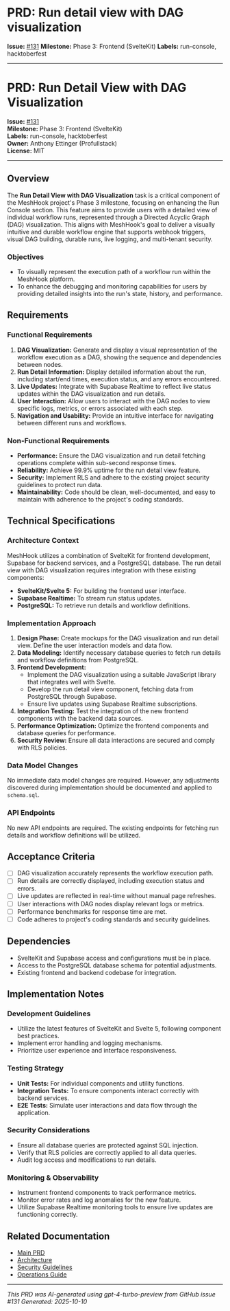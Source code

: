 # PRD: Run detail view with DAG visualization

**Issue:** [#131](https://github.com/profullstack/meshhook/issues/131)
**Milestone:** Phase 3: Frontend (SvelteKit)
**Labels:** run-console, hacktoberfest

---

# PRD: Run Detail View with DAG Visualization

**Issue:** [#131](https://github.com/profullstack/meshhook/issues/131)  
**Milestone:** Phase 3: Frontend (SvelteKit)  
**Labels:** run-console, hacktoberfest  
**Owner:** Anthony Ettinger (Profullstack)  
**License:** MIT

---

## Overview

The **Run Detail View with DAG Visualization** task is a critical component of the MeshHook project's Phase 3 milestone, focusing on enhancing the Run Console section. This feature aims to provide users with a detailed view of individual workflow runs, represented through a Directed Acyclic Graph (DAG) visualization. This aligns with MeshHook's goal to deliver a visually intuitive and durable workflow engine that supports webhook triggers, visual DAG building, durable runs, live logging, and multi-tenant security.

### Objectives

- To visually represent the execution path of a workflow run within the MeshHook platform.
- To enhance the debugging and monitoring capabilities for users by providing detailed insights into the run's state, history, and performance.

## Requirements

### Functional Requirements

1. **DAG Visualization:** Generate and display a visual representation of the workflow execution as a DAG, showing the sequence and dependencies between nodes.
2. **Run Detail Information:** Display detailed information about the run, including start/end times, execution status, and any errors encountered.
3. **Live Updates:** Integrate with Supabase Realtime to reflect live status updates within the DAG visualization and run details.
4. **User Interaction:** Allow users to interact with the DAG nodes to view specific logs, metrics, or errors associated with each step.
5. **Navigation and Usability:** Provide an intuitive interface for navigating between different runs and workflows.

### Non-Functional Requirements

- **Performance:** Ensure the DAG visualization and run detail fetching operations complete within sub-second response times.
- **Reliability:** Achieve 99.9% uptime for the run detail view feature.
- **Security:** Implement RLS and adhere to the existing project security guidelines to protect run data.
- **Maintainability:** Code should be clean, well-documented, and easy to maintain with adherence to the project's coding standards.

## Technical Specifications

### Architecture Context

MeshHook utilizes a combination of SvelteKit for frontend development, Supabase for backend services, and a PostgreSQL database. The run detail view with DAG visualization requires integration with these existing components:

- **SvelteKit/Svelte 5:** For building the frontend user interface.
- **Supabase Realtime:** To stream run status updates.
- **PostgreSQL:** To retrieve run details and workflow definitions.

### Implementation Approach

1. **Design Phase:** Create mockups for the DAG visualization and run detail view. Define the user interaction models and data flow.
2. **Data Modeling:** Identify necessary database queries to fetch run details and workflow definitions from PostgreSQL.
3. **Frontend Development:**
   - Implement the DAG visualization using a suitable JavaScript library that integrates well with Svelte.
   - Develop the run detail view component, fetching data from PostgreSQL through Supabase.
   - Ensure live updates using Supabase Realtime subscriptions.
4. **Integration Testing:** Test the integration of the new frontend components with the backend data sources.
5. **Performance Optimization:** Optimize the frontend components and database queries for performance.
6. **Security Review:** Ensure all data interactions are secured and comply with RLS policies.

### Data Model Changes

No immediate data model changes are required. However, any adjustments discovered during implementation should be documented and applied to `schema.sql`.

### API Endpoints

No new API endpoints are required. The existing endpoints for fetching run details and workflow definitions will be utilized.

## Acceptance Criteria

- [ ] DAG visualization accurately represents the workflow execution path.
- [ ] Run details are correctly displayed, including execution status and errors.
- [ ] Live updates are reflected in real-time without manual page refreshes.
- [ ] User interactions with DAG nodes display relevant logs or metrics.
- [ ] Performance benchmarks for response time are met.
- [ ] Code adheres to project's coding standards and security guidelines.

## Dependencies

- SvelteKit and Supabase access and configurations must be in place.
- Access to the PostgreSQL database schema for potential adjustments.
- Existing frontend and backend codebase for integration.

## Implementation Notes

### Development Guidelines

- Utilize the latest features of SvelteKit and Svelte 5, following component best practices.
- Implement error handling and logging mechanisms.
- Prioritize user experience and interface responsiveness.

### Testing Strategy

- **Unit Tests:** For individual components and utility functions.
- **Integration Tests:** To ensure components interact correctly with backend services.
- **E2E Tests:** Simulate user interactions and data flow through the application.

### Security Considerations

- Ensure all database queries are protected against SQL injection.
- Verify that RLS policies are correctly applied to all data queries.
- Audit log access and modifications to run details.

### Monitoring & Observability

- Instrument frontend components to track performance metrics.
- Monitor error rates and log anomalies for the new feature.
- Utilize Supabase Realtime monitoring tools to ensure live updates are functioning correctly.

## Related Documentation

- [Main PRD](../PRD.md)
- [Architecture](../Architecture.md)
- [Security Guidelines](../Security.md)
- [Operations Guide](../Operations.md)

---

*This PRD was AI-generated using gpt-4-turbo-preview from GitHub issue #131*
*Generated: 2025-10-10*
